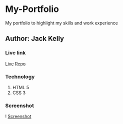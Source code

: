 # My-Portfolio
My portfolio to highlight my skills and work experience

## Author: Jack Kelly


### Live link 
[Live](https://carnificis.github.io/My-Portfolio/)
[Repo](https://github.com/Carnificis/My-Portfolio)


### Technology
1. HTML 5
2. CSS 3
   

### Screenshot

! [Screenshot](https://github.com/Carnificis/My-Portfolio/blob/main/assets/images/Portfolio.png)
